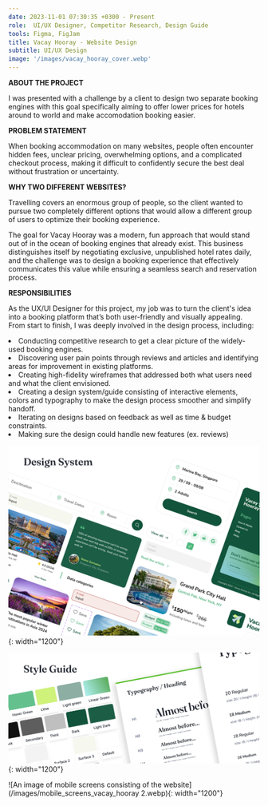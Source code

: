 ```yaml
---
date: 2023-11-01 07:30:35 +0300 - Present
role:  UI/UX Designer, Competitor Research, Design Guide
tools: Figma, FigJam
title: Vacay Hooray - Website Design 
subtitle: UI/UX Design
image: '/images/vacay_hooray_cover.webp'
---
```


__ABOUT THE PROJECT__

I was presented with a challenge by a client to design two separate booking engines with this goal specifically aiming to offer lower prices for hotels around to world and make accomodation booking easier. 

__PROBLEM STATEMENT__

When booking accommodation on many websites, people often encounter hidden fees, unclear pricing, overwhelming options, and a complicated checkout process, making it difficult to confidently secure the best deal without frustration or uncertainty.

__WHY TWO DIFFERENT WEBSITES?__

Travelling covers an enormous group of people, so the client wanted to pursue two completely different options that would allow a different group of users to optimize their booking experience. 

The goal for Vacay Hooray was a modern, fun approach that would stand out of in the ocean of booking engines that already exist. This business distinguishes itself by negotiating exclusive, unpublished hotel rates daily, and the challenge was to design a booking experience that effectively communicates this value while ensuring a seamless search and reservation process.

__RESPONSIBILITIES__

As the UX/UI Designer for this project, my job was to turn the client's idea into a booking platform that’s both user-friendly and visually appealing. From start to finish, I was deeply involved in the design process, including:

<li> Conducting competitive research to get a clear picture of the widely-used booking engines.</li>
<li> Discovering user pain points through reviews and articles and identifying areas for improvement in existing platforms.</li>
<li> Creating high-fidelity wireframes that addressed both what users need and what the client envisioned.</li>
<li> Creating a design system/guide consisting of interactive elements, colors and typography to make the design process smoother and simplify handoff.</li>
<li> Iterating on designs based on feedback as well as time & budget constraints.</li>
<li> Making sure the design could handle new features (ex. reviews) </li>


![An image of various design elements designed to use across the platform](/images/design_system_vacay_hooray.webp){: width="1200"}

![An image of design styles intended to be used across the website design](/images/style_guide_vacay_hooray.webp){: width="1200"}

![An image of mobile screens consisting of the website](/images/mobile_screens_vacay_hooray 2.webp){: width="1200"}
